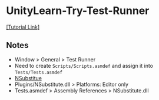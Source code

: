 # UnityLearn-Try-Test-Runner

[[Tutorial Link]](https://youtu.be/qCghhGLUa-Y)

## Notes

- Window > General > Test Runner
- Need to create `Scripts/Scripts.asmdef` and assign it into `Tests/Tests.asmdef`
- [NSubstitue](https://github.com/nsubstitute/NSubstitute)
- Plugins/NSubstitute.dll > Platforms: Editor only
- Tests.asmdef > Assembly References > NSubstitute.dll